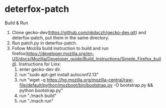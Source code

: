 # deterfox-patch

Build & Run
1. Clone gecko-dev(https://github.com/nkdxczh/gecko-dev.git) and deterfox-patch, put them in the same directory.
2. Run patch.py in deterfox-patch.
3. Follow Mozilla build instruction to build and run firefox(https://developer.mozilla.org/en-US/docs/Mozilla/Developer_guide/Build_Instructions/Simple_Firefox_build).
   Instructions for Linx:
   1. enter gecko-dev dir.
   2. run "sudo apt-get install autoconf2.13"
   3. run "wget -q https://hg.mozilla.org/mozilla-central/raw-file/default/python/mozboot/bin/bootstrap.py -O bootstrap.py && python bootstrap.py"
   4. run "./mach build"
   5. run "./mach run"
